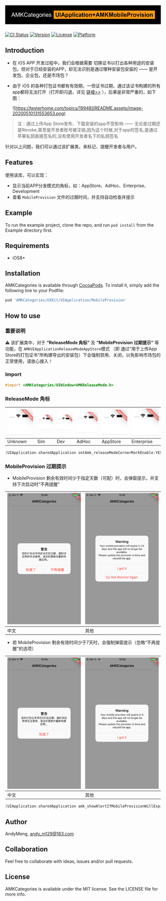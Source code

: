 # ![AMKCategories - UIApplication+AMKMobileProvision](README.assets/logo.png)

[![CI Status](https://img.shields.io/travis/AndyM129/AMKCategories.svg?style=flat)](https://travis-ci.org/AndyM129/AMKCategories)
[![Version](https://img.shields.io/cocoapods/v/AMKCategories.svg?style=flat)](https://cocoapods.org/pods/AMKCategories)
[![License](https://img.shields.io/cocoapods/l/AMKCategories.svg?style=flat)](https://cocoapods.org/pods/AMKCategories)
[![Platform](https://img.shields.io/cocoapods/p/AMKCategories.svg?style=flat)](https://cocoapods.org/pods/AMKCategories)


## Introduction

* 在 iOS APP 开发过程中，我们会根据需要 切换证书以打出各种用途的安装包，但对于已经安装的APP，却无法识别是通过哪种安装包安装的 —— 是开发包、企业包，还是市场包？

* 由于 iOS 的各种打包证书都有有效期，一但证书过期，通过该证书构建的所有app都将无法打开（打开即闪退，详见 [链接>>](https://www.jianshu.com/p/95ca850e7ece) ），后果是非常严重的，如下图：

  ![https://testerhome.com/topics/19948](README.assets/image-20200510131553653.png)

> 注：通过上传App Store发布、下载安装的app不受影响 —— 无论是过期还是Revoke,甚至是开发者账号被注销,因为这个时候,对于app的签名,是通过苹果私钥直接签名的,没有使用开发者名下的私钥签名

针对以上问题，我们可以通过该扩展类，来标记、提醒开发者与用户。

## Features

使用该库，可以实现：

- 显示当前APP分发模式的角标，如：AppStore、AdHoc、Enterprise、Development
- 查看 `MobileProvision` 文件的过期时间，并支持自动检查并提示

## Example

To run the example project, clone the repo, and run `pod install` from the Example directory first.

## Requirements

- iOS8+

## Installation

AMKCategories is available through [CocoaPods](https://cocoapods.org). To install
it, simply add the following line to your Podfile:

```ruby
pod 'AMKCategories/UIKit/UIApplication/MobileProvision' 
```

## How to use

### 重要说明

⚠️ 该扩展类中，对于 **“ReleaseMode 角标”** 及 **“MobileProvision 过期提示”** 等功能，在 `AMKUIApplicationReleaseModeAppStore`模式 （即 通过“用于上传App Store的打包证书”所构建导出的安装包）下会强制禁用、关闭，以免影响市场包的正常使用，请放心接入！


### Import

```objective-c
#import <AMKCategories/UIWindow+AMKReleaseMode.h>
```

### ReleaseMode 角标

| ![SimulatorScreenShot_133754](README.assets/SimulatorScreenShot_133754.png) | ![SimulatorScreenShot_133522](README.assets/SimulatorScreenShot_133522.png) | ![SimulatorScreenShot_133704](README.assets/SimulatorScreenShot_133704.png) | ![SimulatorScreenShot_133639](README.assets/SimulatorScreenShot_133639.png) | ![SimulatorScreenShot_133722](README.assets/SimulatorScreenShot_133722.png) | ![SimulatorScreenShot_133739](README.assets/SimulatorScreenShot_133739.png)           |
| ------------------------------------------------------------ | ------------------------------------------------------------ | ------------------------------------------------------------ | ------------------------------------------------------------ | ------------------------------------------------------------ | ---------- |
| Unknown                                                      | Sim                                                          | Dev                                                          | AdHoc                                                        | AppStore                                                     | Enterprise |

```objective-c
[UIApplication.sharedApplication setAmk_releaseModeCornerMarkEnable:YES];
```

### MobileProvision 过期提示

* MobileProvision 剩余有效时间少于指定天数（可配）时，会弹窗提示，并支持下次启动时“不再提醒”

| ![IMG_0930](README.assets/IMG_0930.PNG) | ![IMG_0927](README.assets/IMG_0927.PNG) |
| ---- | ---- |
| 中文                                    | 其他                                    |


* 若 MobileProvision 剩余有效时间少于7天时，会强制弹窗提示（忽略“不再提醒”的选项）

| ![IMG_0929](README.assets/IMG_0929.PNG) | ![IMG_0928](README.assets/IMG_0928.PNG) |
| ---- | ---- |
| 中文                                    | 其他                                    |

```objective-c
[UIApplication.sharedApplication amk_showAlertIfMobileProvisionWillExpireInDays:30];
```

## Author

AndyMeng, andy_m129@163.com

## Collaboration
Feel free to collaborate with ideas, issues and/or pull requests.

## License

AMKCategories is available under the MIT license. See the LICENSE file for more info.